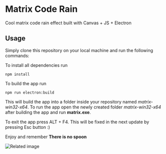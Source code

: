 # Matrix Code Rain
Cool matrix code rain effect built with Canvas + JS + Electron

## Usage

Simply clone this repository on your local machine and run the following commands:

To install all dependencies run 

    npm install

To build the app run

    npm run electron:build

This will build the app into a folder inside your repository named *matrix-win32-x64*. To run the app open the newly created folder *matrix-win32-x64* after building the app and run **matrix.exe**.

To exit the app press ALT + F4. This will be fixed in the next update by pressing Esc button :)

Enjoy and remember
**There is no spoon**

![Related image](https://media.tenor.com/images/16601abb9a47ec1529d84d39b12519d4/tenor.gif)
